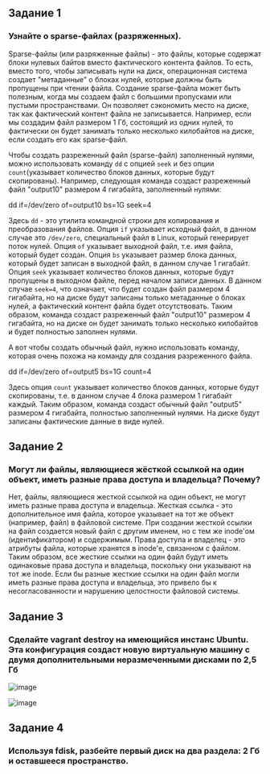 ## Задание 1
### Узнайте о sparse-файлах (разряженных).
Sparse-файлы (или разряженные файлы) - это файлы, которые содержат блоки нулевых байтов вместо фактического контента файлов. То есть, вместо того, чтобы записывать нули на диск, операционная система создает "метаданные" о блоках нулей, которые должны быть пропущены при чтении файла. Создание sparse-файла может быть полезным, когда мы создаем файл с большими пропусками или пустыми пространствами. Он позволяет сэкономить место на диске, так как фактический контент файла не записывается. Например, если мы создадим файл размером 1 Гб, состоящий из одних нулей, то фактически он будет занимать только несколько килобайтов на диске, если создать его как sparse-файл.

Чтобы создать разреженный файл (sparse-файл) заполненный нулями, можно использовать команду `dd` с опцией `seek` и без опции `count`(указывает количество блоков данных, которые будут скопированы). Например, следующая команда создаст разреженный файл "output10" размером 4 гигабайта, заполненный нулями:

dd if=/dev/zero of=output10 bs=1G seek=4

Здесь `dd` - это утилита командной строки для копирования и преобразования файлов. Опция `if` указывает исходный файл, в данном случае это `/dev/zero`, специальный файл в Linux, который генерирует поток нулей. Опция `of` указывает выходной файл, т.е. имя файла, который будет создан. Опция `bs` указывает размер блока данных, который будет записан в выходной файл, в данном случае 1 гигабайт. Опция `seek` указывает количество блоков данных, которые будут пропущены в выходном файле, перед началом записи данных. В данном случае `seek=4`, что означает, что будет создан файл размером 4 гигабайта, но на диске будут записаны только метаданные о блоках нулей, а фактический контент файла будет отсутствовать. Таким образом, команда создаст разреженный файл "output10" размером 4 гигабайта, но на диске он будет занимать только несколько килобайтов и будет полностью заполнен нулями.

А вот чтобы создать обычный файл, нужно использовать команду, которая очень похожа на команду для создания разреженного файла.

dd if=/dev/zero of=output5 bs=1G count=4

Здесь опция `count` указывает количество блоков данных, которые будут скопированы, т.е. в данном случае 4 блока размером 1 гигабайт каждый. Таким образом, команда создаст обычный файл "output5" размером 4 гигабайта, полностью заполненный нулями. На диске будут записаны фактические данные в виде нулей.
## Задание 2
### Могут ли файлы, являющиеся жёсткой ссылкой на один объект, иметь разные права доступа и владельца? Почему?
Нет, файлы, являющиеся жесткой ссылкой на один объект, не могут иметь разные права доступа и владельца. Жесткая ссылка - это дополнительное имя файла, которое указывает на тот же объект (например, файл) в файловой системе. При создании жесткой ссылки на файл создается новый файл с другим именем, но с тем же inode'ом (идентификатором) и содержимым. Права доступа и владелец - это атрибуты файла, которые хранятся в inode'е, связанном с файлом. Таким образом, все жесткие ссылки на один файл будут иметь одинаковые права доступа и владельца, поскольку они указывают на тот же inode. Если бы разные жесткие ссылки на один файл могли иметь разные права доступа и владельца, это привело бы к несогласованности и нарушению целостности файловой системы.
## Задание 3
### Сделайте vagrant destroy на имеющийся инстанс Ubuntu. Эта конфигурация создаст новую виртуальную машину с двумя дополнительными неразмеченными дисками по 2,5 Гб
![image](https://user-images.githubusercontent.com/126553776/230445154-52ac4f73-49fc-48dd-96a5-de0fc44c0f2a.png)

![image](https://user-images.githubusercontent.com/126553776/230445360-a473eaaa-c7f1-4249-a71c-4de456884f0a.png)
## Задание 4
### Используя fdisk, разбейте первый диск на два раздела: 2 Гб и оставшееся пространство.

